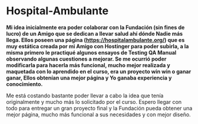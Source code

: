 # Hospital-Ambulante

**Mi idea inicialmente era poder colaborar con la Fundación (sin fines de lucro) de un Amigo que se dedican a llevar salud ahí dónde Nadie más llega.
Ellos poseen una página (https://hospitalambulante.org/) que es muy estática creada por mi Amigo con Hostinger para poder subirla, a la misma primero le practiqué algunos ensayos de Testing QA Manual observando algunas cuestiones a mejorar.
Se me ocurrió poder modificarla para hacerla más funcional, mucho mejor realizada y maquetada con lo aprendido en el curso, era un proyecto win win o ganar ganar, Ellos obtenían una mejor página y Yo ganaba experiencia y conocimiento.**


Me está costando bastante poder llevar a cabo la idea que tenía originalmente y mucho más lo solicitado por el curso.
Espero llegar con todo para entregar un gran proyecto final y la Fundación pueda obtener una mejor página, mucho más funcional a sus necesidades y con mejor diseño.
